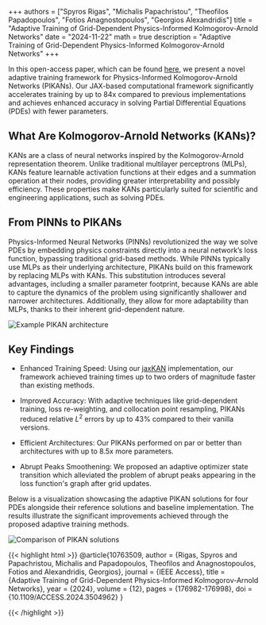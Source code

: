 +++
authors = ["Spyros Rigas", "Michalis Papachristou", "Theofilos Papadopoulos", "Fotios Anagnostopoulos", "Georgios Alexandridis"]
title = "Adaptive Training of Grid-Dependent Physics-Informed Kolmogorov-Arnold Networks"
date = "2024-11-22"
math = true
description = "Adaptive Training of Grid-Dependent Physics-Informed Kolmogorov-Arnold Networks"
+++


In this open-access paper, which can be found [here](https://doi.org/10.1109/ACCESS.2024.3504962), we present a novel adaptive training framework for Physics-Informed Kolmogorov-Arnold Networks (PIKANs). Our JAX-based computational framework significantly accelerates training by up to 84x compared to previous implementations and achieves enhanced accuracy in solving Partial Differential Equations (PDEs) with fewer parameters.

## What Are Kolmogorov-Arnold Networks (KANs)?

KANs are a class of neural networks inspired by the Kolmogorov-Arnold representation theorem. Unlike traditional multilayer perceptrons (MLPs), KANs feature learnable activation functions at their edges and a summation operation at their nodes, providing greater interpretability and possibly efficiency. These properties make KANs particularly suited for scientific and engineering applications, such as solving PDEs.

## From PINNs to PIKANs

Physics-Informed Neural Networks (PINNs) revolutionized the way we solve PDEs by embedding physics constraints directly into a neural network’s loss function, bypassing traditional grid-based methods. While PINNs typically use MLPs as their underlying architecture, PIKANs build on this framework by replacing MLPs with KANs. This substitution introduces several advantages, including a smaller parameter footprint, because KANs are able to capture the dynamics of the problem using significantly shallower and narrower architectures. Additionally, they allow for more adaptability than MLPs, thanks to their inherent grid-dependent nature. 

![Example PIKAN architecture](/images/Paper2/PIKAN.png)

## Key Findings

- Enhanced Training Speed: Using our [jaxKAN](https://github.com/srigas/jaxKAN) implementation, our framework achieved training times up to two orders of magnitude faster than existing methods.

- Improved Accuracy: With adaptive techniques like grid-dependent training, loss re-weighting, and collocation point resampling, PIKANs reduced relative $L^2$ errors by up to 43% compared to their vanilla versions.

- Efficient Architectures: Our PIKANs performed on par or better than architectures with up to 8.5x more parameters.

- Abrupt Peaks Smoothening: We proposed an adaptive optimizer state transition which alleviated the problem of abrupt peaks appearing in the loss function's graph after grid updates.

Below is a visualization showcasing the adaptive PIKAN solutions for four PDEs alongside their reference solutions and baseline implementation. The results illustrate the significant improvements achieved through the proposed adaptive training methods.

![Comparison of PIKAN solutions](/images/Paper2/results.png)

{{< highlight html >}}
@article{10763509,
      author = {Rigas, Spyros and Papachristou, Michalis and Papadopoulos, Theofilos and Anagnostopoulos, Fotios and Alexandridis, Georgios},
      journal = {IEEE Access}, 
      title = {Adaptive Training of Grid-Dependent Physics-Informed Kolmogorov-Arnold Networks}, 
      year = {2024},
      volume = {12},
      pages = {176982-176998},
      doi = {10.1109/ACCESS.2024.3504962}
}

{{< /highlight >}}
